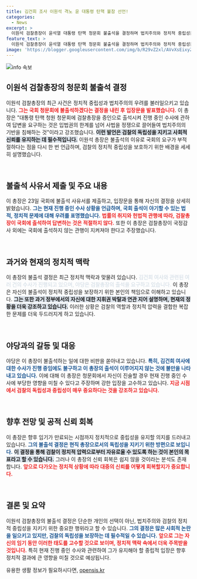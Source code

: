 ```yaml
---
title: 김건희 조사 이원석 격노 윤 대통령 탄핵 불참 선언!
categories:
  - News
excerpt: >
  이원석 검찰총장이 윤석열 대통령 탄핵 청문회 불출석을 결정하며 법치주의와 정치적 중립성을 지키겠다고 강조했다. 그는 국회 증인 출석 요구가 사법을 정치로 끌어들이는 부적절한 행위라며 강하게 반발했다.
feature_text: >
  이원석 검찰총장이 윤석열 대통령 탄핵 청문회 불출석을 결정하며 법치주의와 정치적 중립성을 지키겠다고 강조했다. 그는 국회 증인 출석 요구가 사법을 정치로 끌어들이는 부적절한 행위라며 강하게 반발했다.
image: 'https://blogger.googleusercontent.com/img/b/R29vZ2xl/AVvXsEixyZcFfHzMRdzZMjFBmAUKJYCLCGyLL1o632UiGVXcaFdKo_bkvkuCioo0uUKlGfBVcT3P84aROyZIXSBEx3Aw5nCQ3pTgDom1WDC4m8eifvWiAmWEEVb4x6G_l8C0QH225ldMjyaFvpxGEBGNO37VmDTDMHGhJPq73UglMfDca1-0aw/s1600/blogspot.png'
---
```


<p><img src="https://blogger.googleusercontent.com/img/b/R29vZ2xl/AVvXsEixyZcFfHzMRdzZMjFBmAUKJYCLCGyLL1o632UiGVXcaFdKo_bkvkuCioo0uUKlGfBVcT3P84aROyZIXSBEx3Aw5nCQ3pTgDom1WDC4m8eifvWiAmWEEVb4x6G_l8C0QH225ldMjyaFvpxGEBGNO37VmDTDMHGhJPq73UglMfDca1-0aw/s1600/blogspot.png" alt="info 속보" /></p>

<h2 data-ke-size="size26">이원석 검찰총장의 청문회 불출석 결정</h2>

<p data-ke-size="size16">이원석 검찰총장의 최근 사건은 정치적 중립성과 법치주의의 우려를 불러일으키고 있습니다. <b><span style="color: #ee2323;">그는 국회 청문회에 불출석하겠다는 결정을 내린 후 입장문을 발표했습니다.</span></b> 이 총장은 "대통령 탄핵 청원 청문회에 검찰총장을 증인으로 출석시켜 진행 중인 수사에 관하여 답변을 요구하는 것은 입법권의 한계를 넘어 사법을 정쟁으로 끌어들여 법치주의의 기반을 침해하는 것"이라고 강조했습니다. <b><span style="background-color: #21538527;">이런 발언은 검찰의 독립성을 지키고 사회적 신뢰를 유지하는 데 필수적입니다.</span></b> 이원석 총장은 불출석의 이유로 국회의 요구가 부적절하다는 점을 다시 한 번 언급하며, 검찰의 정치적 중립성을 보호하기 위한 배경을 세세히 설명했습니다.</p>

<p data-ke-size="size16">&nbsp;</p>

<h2 data-ke-size="size26">불출석 사유서 제출 및 주요 내용</h2>

<p data-ke-size="size16">이 총장은 23일 국회에 불출석 사유서를 제출하고, 입장문을 통해 자신의 결정을 상세히 밝혔습니다. <b><span style="color: #1a5490;">그는 현재 진행 중인 수사 상황을 언급하며, 국회 출석이 야기할 수 있는 법적, 정치적 문제에 대해 우려를 표명했습니다.</span></b> <b><span style="color: #ee2323;">법률의 취지와 헌법적 관행에 따라, 검찰총장이 국회에 출석하여 답변하는 것은 적절하지 않다.</span></b> 또한 이 총장은 검찰총장이 국정감사 외에는 국회에 출석하지 않는 관행이 지켜져야 한다고 주장했습니다.</p>

<p data-ke-size="size16">&nbsp;</p>

<h2 data-ke-size="size26">과거와 현재의 정치적 맥락</h2>

<p data-ke-size="size16">이 총장의 불출석 결정은 최근 정치적 맥락과 맞물려 있습니다. <b><span style="color: #21538527;">김건희 여사와 관련된 여러 건의 수사가 진행되고 있으며, 야당은 검찰총장의 출석을 요구하고 있습니다.</span></b> 이 총장은 자신의 불출석이 정치적 중립성을 보장하기 위한 본인의 책임으로 이해하고 있습니다. <b><span style="background-color: #21538527;">그는 또한 과거 정부에서의 자신에 대한 지휘권 박탈과 연관 지어 설명하며, 현재의 정황을 더욱 강조하고 있습니다.</span></b> 이러한 상황은 검찰의 역할과 정치적 압력을 결합한 복잡한 문제를 더욱 두드러지게 하고 있습니다.</p>

<p data-ke-size="size16">&nbsp;</p>

<h2 data-ke-size="size26">야당과의 갈등 및 대응</h2>

<p data-ke-size="size16">야당은 이 총장이 불출석하는 일에 대한 비판을 쏟아내고 있습니다. <b><span style="color: #1a5490;">특히, 김건희 여사에 대한 수사가 진행 중임에도 불구하고 이 총장의 출석이 이루어지지 않는 것에 불만을 나타내고 있습니다.</span></b> 이에 대해 이 총장은 청문회에서 자신이 진술할 경우 현재 진행 중인 수사에 부당한 영향을 미칠 수 있다고 주장하며 강한 입장을 고수하고 있습니다. <b><span style="color: #ee2323;">지금 시점에서 검찰의 독립성과 중립성이 매우 중요하다는 것을 강조하고 있습니다.</span></b></p>

<p data-ke-size="size16">&nbsp;</p>

<h2 data-ke-size="size26">향후 전망 및 공적 신뢰 회복</h2>

<p data-ke-size="size16">이 총장은 향후 임기가 만료되는 시점까지 정치적으로 중립성을 유지할 의지를 드러내고 있습니다. <b><span style="color: #1a5490;">그의 불출석 결정은 현직 총장으로서의 독립성을 지키기 위한 방편으로 보입니다.</span></b> <b><span style="background-color: #21538527;">이 결정을 통해 검찰이 정치적 압력으로부터 자유로울 수 있도록 하는 것이 본인의 목표라고 할 수 있습니다.</span></b> 그러나 이 총장의 신뢰 회복은 쉽지 않을 것이라는 분석도 존재합니다. <b><span style="color: #ee2323;">앞으로 다가오는 정치적 상황에 따라 대중의 신뢰를 어떻게 회복할지가 중요합니다.</span></b></p>

<p data-ke-size="size16">&nbsp;</p>

<h2 data-ke-size="size26">결론 및 요약</h2>

<p data-ke-size="size16">이원석 검찰총장의 불출석 결정은 단순한 개인의 선택이 아닌, 법치주의와 검찰의 정치적 중립성을 지키기 위한 중요한 행위라고 할 수 있습니다. <b><span style="color: #1a5490;">그의 결정은 많은 사회적 논란을 일으키고 있지만, 검찰의 독립성을 보장하는 데 필수적일 수 있습니다.</span></b> <b><span style="color: #ee2323;">앞으로 그는 자신의 임기 동안 이러한 태도를 고수할 것으로 보이며, 정치적 맥락 속에서 더욱 주목받을 것입니다.</span></b> 특히 현재 진행 중인 수사와 관련하여 그가 유지해야 할 중립적 입장은 향후 정치적 결과에 큰 영향을 미칠 것으로 예상됩니다.</p>
유용한 생활 정보가 필요하시다면, <a href="https://opensis.kr" rel="dofollow">opensis.kr</a>


